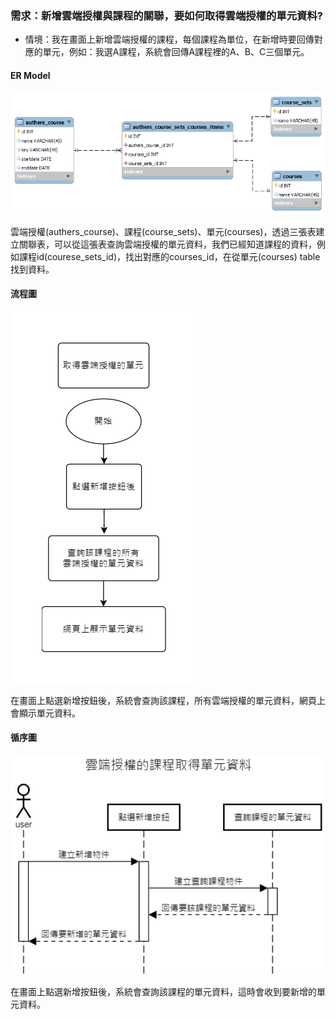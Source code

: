 ### 需求：新增雲端授權與課程的關聯，要如何取得雲端授權的單元資料?

- 情境：我在畫面上新增雲端授權的課程，每個課程為單位，在新增時要回傳對應的單元，例如：我選A課程，系統會回傳A課程裡的A、B、C三個單元。

#### ER Model

![authers_course_set_courses](<https://raw.githubusercontent.com/coolgood88142/markdown_note/master/assets/images/authers_course_set_courses.png>)

雲端授權(authers_course)、課程(course_sets)、單元(courses)，透過三張表建立關聯表，可以從這張表查詢雲端授權的單元資料，我們已經知道課程的資料，例如課程id(courese_sets_id)，找出對應的courses_id，在從單元(courses) table 找到資料。

#### 流程圖

![authers_course](<https://raw.githubusercontent.com/coolgood88142/markdown_note/master/assets/images/authers_course.png>)

在畫面上點選新增按鈕後，系統會查詢該課程，所有雲端授權的單元資料，網頁上會顯示單元資料。

#### 循序圖

![auther_course](<https://raw.githubusercontent.com/coolgood88142/markdown_note/master/assets/images/auther_course.png>)

在畫面上點選新增按鈕後，系統會查詢該課程的單元資料，這時會收到要新增的單元資料。